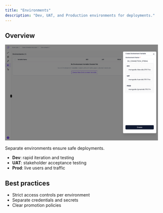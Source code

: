 ```yaml
---
title: "Environments"
description: "Dev, UAT, and Production environments for deployments."
---
```


## Overview

![Enviroment Pn](/images/enviroment.png)

Separate environments ensure safe deployments.

- **Dev**: rapid iteration and testing
- **UAT**: stakeholder acceptance testing
- **Prod**: live users and traffic

## Best practices

- Strict access controls per environment
- Separate credentials and secrets
- Clear promotion policies